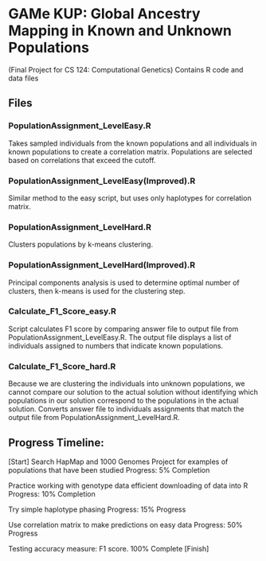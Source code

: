 # GAMe KUP: Global Ancestry Mapping in Known and Unknown Populations
(Final Project for CS 124: Computational Genetics)
Contains R code and data files

## Files
### PopulationAssignment_LevelEasy.R 
Takes sampled individuals from the known populations and all individuals in known populations to create a correlation matrix. Populations are selected based on correlations that exceed the cutoff.  

### PopulationAssignment_LevelEasy(Improved).R 
Similar method to the easy script, but uses only haplotypes for correlation matrix.

### PopulationAssignment_LevelHard.R 
Clusters populations by k-means clustering. 

### PopulationAssignment_LevelHard(Improved).R 
Principal components analysis is used to determine optimal number of clusters, then k-means is used for the clustering step. 

### Calculate_F1_Score_easy.R 
Script calculates F1 score by comparing answer file to output file from PopulationAssignment_LevelEasy.R. The output file displays a list of individuals assigned to numbers that indicate known populations. 

### Calculate_F1_Score_hard.R 
Because we are clustering the individuals into unknown populations, we cannot compare our solution to the actual solution without identifying which populations in our solution correspond to the populations in the actual solution. Converts answer file to individuals assignments that match the output file from PopulationAssignment_LevelHard.R.

## Progress Timeline:
[Start] 
Search HapMap and 1000 Genomes Project for examples of populations that have been studied 
Progress: 5% Completion

Practice working with genotype data efficient downloading of data into R
Progress: 10% Completion

Try simple haplotype phasing 
Progress: 15% Progress

Use correlation matrix to make predictions on easy data
Progress: 50% Progress 

Testing accuracy measure: F1 score. 
100% Complete
[Finish]

